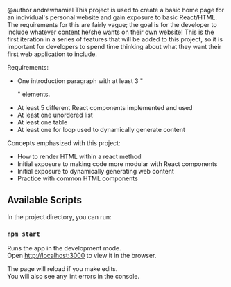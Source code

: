 @author andrewhamiel
This project is used to create a basic home page for an individual's personal website and gain exposure to basic React/HTML. The requirements for this are fairly vague; the goal is for the developer to include whatever content he/she wants on their own website! This is the first iteration in a series of features that will be added to this project, so it is important for developers to spend time thinking about what they want their first web application to include.

Requirements:
- One introduction paragraph with at least 3 "<p>" elements.
- At least 5 different React components implemented and used
- At least one unordered list
- At least one table
- At least one for loop used to dynamically generate content

Concepts emphasized with this project:
- How to render HTML within a react method
- Initial exposure to making code more modular with React components
- Initial exposure to dynamically generating web content
- Practice with common HTML components

## Available Scripts

In the project directory, you can run:

### `npm start`

Runs the app in the development mode.<br />
Open [http://localhost:3000](http://localhost:3000) to view it in the browser.

The page will reload if you make edits.<br />
You will also see any lint errors in the console.
